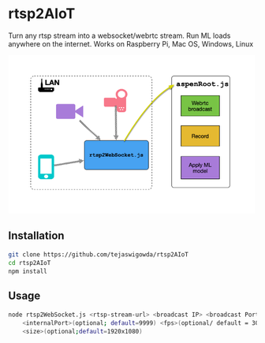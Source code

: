 # rtsp2AIoT
Turn any rtsp stream into a websocket/webrtc stream. Run ML loads anywhere on the internet. Works on Raspberry Pi, Mac OS, Windows, Linux

<img src='paper/images/arch.png' width='500px'>

## Installation

```bash
git clone https://github.com/tejaswigowda/rtsp2AIoT
cd rtsp2AIoT
npm install

```

## Usage

```bash
node rtsp2WebSocket.js <rtsp-stream-url> <broadcast IP> <broadcast Port> \
    <internalPort>(optional; default=9999) <fps>(optional/ default = 30) \
    <size>(optional;default=1920x1080)
```
